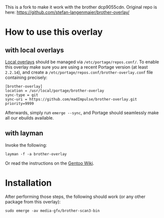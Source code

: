 This is a fork to make it work with the brother dcp9055cdn.
Original repo is here: https://github.com/stefan-langenmaier/brother-overlay/

# How to use this overlay

## with local overlays

[Local overlays](https://wiki.gentoo.org/wiki/Overlay/Local_overlay) should be managed via `/etc/portage/repos.conf/`.
To enable this overlay make sure you are using a recent Portage version (at least `2.2.14`), and create a `/etc/portage/repos.conf/brother-overlay.conf` file containing precisely:

```
[brother-overlay]
location = /usr/local/portage/brother-overlay
sync-type = git
sync-uri = https://github.com/madImpulse/brother-overlay.git
priority=9999
```

Afterwards, simply run `emerge --sync`, and Portage should seamlessly make all our ebuilds available.

## with layman

Invoke the following:

	layman -f -a brother-overlay
	
Or read the instructions on the [Gentoo Wiki](http://wiki.gentoo.org/wiki/Layman#Adding_custom_overlays).

# Installation

After performing those steps, the following should work (or any other package from this overlay):

	sudo emerge -av media-gfx/brother-scan3-bin
